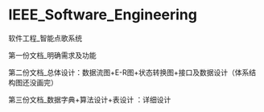 # IEEE_Software_Engineering
软件工程_智能点歌系统

第一份文档_明确需求及功能

第二份文档_总体设计：数据流图+E-R图+状态转换图+接口及数据设计（体系结构图还没画完）

第三份文档_数据字典+算法设计+表设计 ：详细设计
